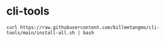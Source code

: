 # cli-tools

```
curl https://raw.githubusercontent.com/billmetangmo/cli-tools/main/install-all.sh | bash
```
